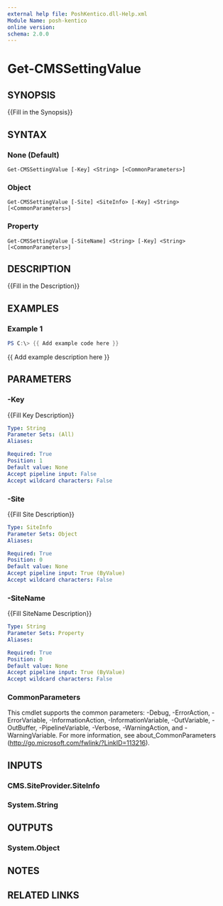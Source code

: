 ```yaml
---
external help file: PoshKentico.dll-Help.xml
Module Name: posh-kentico
online version:
schema: 2.0.0
---
```


# Get-CMSSettingValue

## SYNOPSIS
{{Fill in the Synopsis}}

## SYNTAX

### None (Default)
```
Get-CMSSettingValue [-Key] <String> [<CommonParameters>]
```

### Object
```
Get-CMSSettingValue [-Site] <SiteInfo> [-Key] <String> [<CommonParameters>]
```

### Property
```
Get-CMSSettingValue [-SiteName] <String> [-Key] <String> [<CommonParameters>]
```

## DESCRIPTION
{{Fill in the Description}}

## EXAMPLES

### Example 1
```powershell
PS C:\> {{ Add example code here }}
```

{{ Add example description here }}

## PARAMETERS

### -Key
{{Fill Key Description}}

```yaml
Type: String
Parameter Sets: (All)
Aliases:

Required: True
Position: 1
Default value: None
Accept pipeline input: False
Accept wildcard characters: False
```

### -Site
{{Fill Site Description}}

```yaml
Type: SiteInfo
Parameter Sets: Object
Aliases:

Required: True
Position: 0
Default value: None
Accept pipeline input: True (ByValue)
Accept wildcard characters: False
```

### -SiteName
{{Fill SiteName Description}}

```yaml
Type: String
Parameter Sets: Property
Aliases:

Required: True
Position: 0
Default value: None
Accept pipeline input: True (ByValue)
Accept wildcard characters: False
```

### CommonParameters
This cmdlet supports the common parameters: -Debug, -ErrorAction, -ErrorVariable, -InformationAction, -InformationVariable, -OutVariable, -OutBuffer, -PipelineVariable, -Verbose, -WarningAction, and -WarningVariable.
For more information, see about_CommonParameters (http://go.microsoft.com/fwlink/?LinkID=113216).

## INPUTS

### CMS.SiteProvider.SiteInfo

### System.String

## OUTPUTS

### System.Object
## NOTES

## RELATED LINKS
